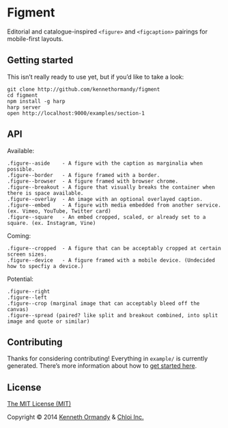 <!--
[![A great header image you designed, or collaborated on with a designer you work with. It’ll look best when it’s 728px wide, @2x for hi-dpi devices.](preview.png)](https://github.com/kennethormandy/default)

***

-->

# Figment

Editorial and catalogue-inspired `<figure>` and `<figcaption>` pairings for mobile-first layouts.

## Getting started

This isn’t really ready to use yet, but if you’d like to take a look:

```
git clone http://github.com/kennethormandy/figment
cd figment
npm install -g harp
harp server
open http://localhost:9000/examples/section-1
```

## API

Available:

```
.figure--aside    - A figure with the caption as marginalia when possible.
.figure--border   - A figure framed with a border.
.figure--browser  - A figure framed with browser chrome.
.figure--breakout - A figure that visually breaks the container when there is space available.
.figure--overlay  - An image with an optional overlayed caption.
.figure--embed    - A figure with media embedded from another service. (ex. Vimeo, YouTube, Twitter card)
.figure--square   - An embed cropped, scaled, or already set to a square. (ex. Instagram, Vine)
```

Coming:

```
.figure--cropped  - A figure that can be acceptably cropped at certain screen sizes.
.figure--device   - A figure framed with a mobile device. (Undecided how to specfiy a device.)
```

Potential:

```
.figure--right
.figure--left
.figure--crop (marginal image that can acceptably bleed off the canvas)
.figure--spread (paired? like split and breakout combined, into split image and quote or similar)
```

## Contributing

Thanks for considering contributing! Everything in `example/` is currently generated. There’s more information about how to [get started here](CONTRIBUTING.md).

## License

[The MIT License (MIT)](LICENSE.md)

Copyright © 2014 [Kenneth Ormandy](http://kennethormandy.com) & [Chloi Inc.](http://chloi.io)
